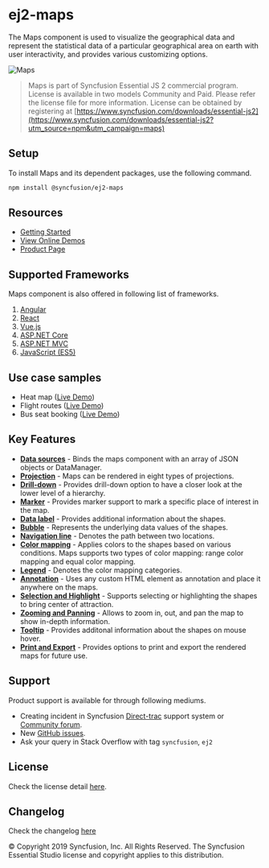 # ej2-maps

The Maps component is used to visualize the geographical data and represent the statistical data of a particular geographical area on earth with user interactivity, and provides various customizing options. 

![Maps](https://ej2.syncfusion.com/products/images/maps/readme.gif)

> Maps is part of Syncfusion Essential JS 2 commercial program. License is available in two models Community and Paid. Please refer the license file for more information. License can be obtained by registering at [https://www.syncfusion.com/downloads/essential-js2](https://www.syncfusion.com/downloads/essential-js2?utm_source=npm&utm_campaign=maps)

## Setup

To install Maps and its dependent packages, use the following command.

```sh
npm install @syncfusion/ej2-maps
```

## Resources

* [Getting Started](https://ej2.syncfusion.com/documentation/maps/getting-started.html?lang=typescript)
* [View Online Demos](https://ej2.syncfusion.com/demos/?utm_source=npm&utm_campaign=maps#/material/maps/default.html)
* [Product Page](https://www.syncfusion.com/products/javascript/maps)

## Supported Frameworks

Maps component is also offered in following list of frameworks.

1. [Angular](https://www.npmjs.com/package/@syncfusion/ej2-ng-maps?utm_source=npm&utm_campaign=maps)
2. [React](https://www.npmjs.com/package/@syncfusion/ej2-react-maps?utm_source=npm&utm_campaign=maps)
3. [Vue.js](https://www.npmjs.com/package/@syncfusion/ej2-vue-maps?utm_source=npm&utm_campaign=maps)
4. [ASP.NET Core](https://aspdotnetcore.syncfusion.com/Maps/Default#/material)
5. [ASP.NET MVC](https://aspnetmvc.syncfusion.com/Maps/Default#/material)
6. [JavaScript (ES5)](https://www.syncfusion.com/products/javascript/maps)

## Use case samples

* Heat map ([Live Demo](https://ej2.syncfusion.com/demos/?utm_source=npm&utm_campaign=maps#/material/maps/heatmap.html))
* Flight routes ([Live Demo](https://ej2.syncfusion.com/demos/?utm_source=npm&utm_campaign=maps#/material/maps/curvedlines.html))
* Bus seat booking ([Live Demo](https://ej2.syncfusion.com/demos/?utm_source=npm&utm_campaign=maps#/material/maps/seatSelection.html))

## Key Features

* [**Data sources**](https://ej2.syncfusion.com/demos/?utm_source=npm&utm_campaign=maps#/material/maps/default.html) - Binds the maps component with an array of JSON objects or DataManager.
* [**Projection**](https://ej2.syncfusion.com/demos/?utm_source=npm&utm_campaign=maps#/material/maps/default.html) - Maps can be rendered in eight types of projections.
* [**Drill-down**](https://ej2.syncfusion.com/demos/?utm_source=npm&utm_campaign=maps#/material/maps/drilldown.html) - Provides drill-down option to have a closer look at the lower level of a hierarchy.
* [**Marker**](https://ej2.syncfusion.com/demos/?utm_source=npm&utm_campaign=maps#/material/maps/layout.html) - Provides marker support to mark a specific place of interest in the map.
* [**Data label**](https://ej2.syncfusion.com/demos/?utm_source=npm&utm_campaign=maps#/material/maps/label.html) - Provides additional information about the shapes.
* [**Bubble**](https://ej2.syncfusion.com/demos/?utm_source=npm&utm_campaign=maps#/material/maps/customization.html) - Represents the underlying data values of the shapes.
* [**Navigation line**](https://ej2.syncfusion.com/demos/?utm_source=npm&utm_campaign=maps#/material/maps/customization.html) - Denotes the path between two locations.
* [**Color mapping**](https://ej2.syncfusion.com/demos/?utm_source=npm&utm_campaign=maps#/material/maps/label.html) - Applies colors to the shapes based on various conditions. Maps supports two types of color mapping: range color mapping and equal color mapping.
* [**Legend**](https://ej2.syncfusion.com/demos/?utm_source=npm&utm_campaign=maps#/material/maps/election.html) - Denotes the color mapping categories.
* [**Annotation**](https://ej2.syncfusion.com/demos/?utm_source=npm&utm_campaign=maps#/material/maps/customization.html) - Uses any custom HTML element as annotation and place it anywhere on the maps.
* [**Selection and Highlight**](https://ej2.syncfusion.com/demos/?utm_source=npm&utm_campaign=maps#/material/maps/selection.html) - Supports selecting or highlighting the shapes to bring center of attraction.
* [**Zooming and Panning**](https://ej2.syncfusion.com/demos/?utm_source=npm&utm_campaign=maps#/material/maps/selection.html) - Allows to zoom in, out, and pan the map to show in-depth information.
* [**Tooltip**](https://ej2.syncfusion.com/demos/?utm_source=npm&utm_campaign=maps#/material/maps/tooltip.html) - Provides additonal information about the shapes on mouse hover.
* [**Print and Export**](https://ej2.syncfusion.com/demos/?utm_source=npm&utm_campaign=maps#/material/maps/print.html) - Provides options to print and export the rendered maps for future use.

## Support

Product support is available for through following mediums.

* Creating incident in Syncfusion [Direct-trac](https://www.syncfusion.com/support/directtrac/incidents?utm_source=npm&utm_campaign=maps) support system or [Community forum](https://www.syncfusion.com/forums/essential-js2?utm_source=npm&utm_campaign=maps).
* New [GitHub issues](https://github.com/syncfusion/ej2-javascript-ui-controls/issues).
* Ask your query in Stack Overflow with tag `syncfusion`, `ej2`

## License

Check the license detail [here](https://github.com/syncfusion/ej2-javascript-ui-controls/blob/master/license?utm_source=npm&utm_campaign=maps).

## Changelog

Check the changelog [here](https://github.com/syncfusion/ej2-javascript-ui-controls/blob/master/controls/maps/CHANGELOG.md?utm_source=npm&utm_campaign=maps)

© Copyright 2019 Syncfusion, Inc. All Rights Reserved. The Syncfusion Essential Studio license and copyright applies to this distribution.